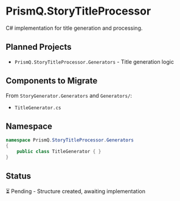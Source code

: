# PrismQ.StoryTitleProcessor

C# implementation for title generation and processing.

## Planned Projects

- `PrismQ.StoryTitleProcessor.Generators` - Title generation logic

## Components to Migrate

From `StoryGenerator.Generators` and `Generators/`:
- `TitleGenerator.cs`

## Namespace

```csharp
namespace PrismQ.StoryTitleProcessor.Generators
{
    public class TitleGenerator { }
}
```

## Status

⏳ Pending - Structure created, awaiting implementation
